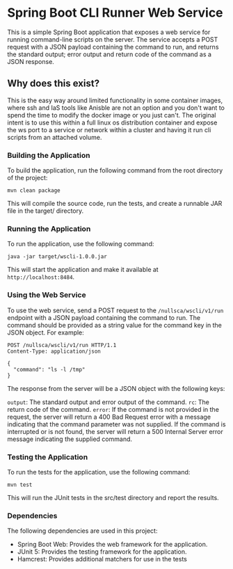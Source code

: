 # Spring Boot CLI Runner Web Service
This is a simple Spring Boot application that exposes a web service for running command-line scripts on the server. The service accepts a POST request with a JSON payload containing the command to run, and returns the standard output; error output and return code of the command as a JSON response.

## Why does this exist?
This is the easy way around limited functionality in some container images, where ssh and IaS tools like Anisble are not an option and you don't want to spend the time to modify the docker image or you just can't. The original intent is to use this within a full linux os distribution container and expose the ws port to a service or network within a cluster and having it run cli scripts from an attached volume.

### Building the Application
To build the application, run the following command from the root directory of the project:

````
mvn clean package
````
This will compile the source code, run the tests, and create a runnable JAR file in the target/ directory.

### Running the Application
To run the application, use the following command:

````
java -jar target/wscli-1.0.0.jar
````
This will start the application and make it available at `http://localhost:8484`.

### Using the Web Service
To use the web service, send a POST request to the `/nullsca/wscli/v1/run` endpoint with a JSON payload containing the command to run. The command should be provided as a string value for the command key in the JSON object. For example:

````
POST /nullsca/wscli/v1/run HTTP/1.1
Content-Type: application/json

{
  "command": "ls -l /tmp"
}
````
The response from the server will be a JSON object with the following keys:

`output`:   The standard output and error output of the command.
`rc`:       The return code of the command.
`error`: If the command is not provided in the request, the server will return a 400 Bad Request error with a message indicating that the command parameter was not supplied.
If the command is interrupted or is not found, the server will return a 500 Internal Server error message indicating the supplied command.

### Testing the Application
To run the tests for the application, use the following command:

````
mvn test
````
This will run the JUnit tests in the src/test directory and report the results.

### Dependencies
The following dependencies are used in this project:

- Spring Boot Web: Provides the web framework for the application.
- JUnit 5: Provides the testing framework for the application.
- Hamcrest: Provides additional matchers for use in the tests
